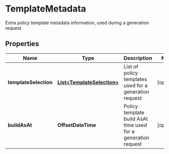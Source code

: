 

# TemplateMetadata

Extra policy template metadata information, used during a generation request

## Properties

| Name | Type | Description | Notes |
|------------ | ------------- | ------------- | -------------|
|**templateSelection** | [**List&lt;TemplateSelection&gt;**](TemplateSelection.md) | List of policy templates used for a generation request |  [optional] |
|**buildAsAt** | **OffsetDateTime** | Policy template build AsAt time used for a generation request |  [optional] |



